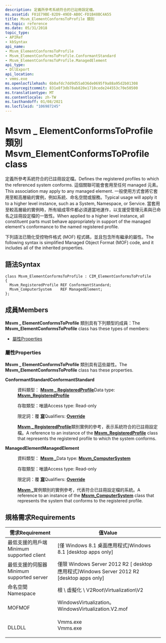 ```yaml
---
description: 定義所參考系統符合的已註冊設定檔。
ms.assetid: F01E79BE-82D9-49E0-AB0C-FD1B48BC4A55
title: Msvm_ElementConformsToProfile 類別
ms.topic: reference
ms.date: 05/31/2018
topic_type:
- APIRef
- kbSyntax
api_name:
- Msvm_ElementConformsToProfile
- Msvm_ElementConformsToProfile.ConformantStandard
- Msvm_ElementConformsToProfile.ManagedElement
api_type:
- DllExport
api_location:
- vmms.exe
ms.openlocfilehash: 6b0afdc7dd9d55a036de0695f9a88a95d2b01308
ms.sourcegitcommit: 831e8f3db78ab820e1710cede244553c70e50500
ms.translationtype: MT
ms.contentlocale: zh-TW
ms.lasthandoff: 01/08/2021
ms.locfileid: "106987245"
---
```

# <a name="msvm_elementconformstoprofile-class"></a><span data-ttu-id="580f6-103">Msvm \_ ElementConformsToProfile 類別</span><span class="sxs-lookup"><span data-stu-id="580f6-103">Msvm\_ElementConformsToProfile class</span></span>

<span data-ttu-id="580f6-104">定義所參考系統符合的已註冊設定檔。</span><span class="sxs-lookup"><span data-stu-id="580f6-104">Defines the registered profiles to which the referenced system conforms.</span></span> <span data-ttu-id="580f6-105">這個關聯可能會套用至任何 managed 元素。</span><span class="sxs-lookup"><span data-stu-id="580f6-105">This association may apply to any managed element.</span></span> <span data-ttu-id="580f6-106">一般使用方式會將它套用至較高層級的實例，例如系統、命名空間或服務。</span><span class="sxs-lookup"><span data-stu-id="580f6-106">Typical usage will apply it to a higher level instance, such as a System, Namespace, or Service.</span></span> <span data-ttu-id="580f6-107">當套用至較高層級的實例時，所有組成零件都必須適當地運作，以支援受管理元素與已命名之註冊設定檔的一致性。</span><span class="sxs-lookup"><span data-stu-id="580f6-107">When applied to a higher level instance, all constituent parts must behave appropriately in support of the managed element's conformance to the named registered profile.</span></span>

<span data-ttu-id="580f6-108">下列語法已簡化受控物件格式 (MOF) 程式碼，並且包含所有繼承的屬性。</span><span class="sxs-lookup"><span data-stu-id="580f6-108">The following syntax is simplified Managed Object Format (MOF) code, and it includes all of the inherited properties.</span></span>

## <a name="syntax"></a><span data-ttu-id="580f6-109">語法</span><span class="sxs-lookup"><span data-stu-id="580f6-109">Syntax</span></span>

``` syntax
class Msvm_ElementConformsToProfile : CIM_ElementConformsToProfile
{
  Msvm_RegisteredProfile REF ConformantStandard;
  Msvm_ComputerSystem    REF ManagedElement;
};
```

## <a name="members"></a><span data-ttu-id="580f6-110">成員</span><span class="sxs-lookup"><span data-stu-id="580f6-110">Members</span></span>

<span data-ttu-id="580f6-111">**Msvm \_ ElementConformsToProfile** 類別具有下列類型的成員：</span><span class="sxs-lookup"><span data-stu-id="580f6-111">The **Msvm\_ElementConformsToProfile** class has these types of members:</span></span>

-   [<span data-ttu-id="580f6-112">屬性</span><span class="sxs-lookup"><span data-stu-id="580f6-112">Properties</span></span>](#properties)

### <a name="properties"></a><span data-ttu-id="580f6-113">屬性</span><span class="sxs-lookup"><span data-stu-id="580f6-113">Properties</span></span>

<span data-ttu-id="580f6-114">**Msvm \_ ElementConformsToProfile** 類別具有這些屬性。</span><span class="sxs-lookup"><span data-stu-id="580f6-114">The **Msvm\_ElementConformsToProfile** class has these properties.</span></span>

<dl> <dt>

<span data-ttu-id="580f6-115">**ConformantStandard**</span><span class="sxs-lookup"><span data-stu-id="580f6-115">**ConformantStandard**</span></span>
</dt> <dd> <dl> <dt>

<span data-ttu-id="580f6-116">資料類型： **[ **Msvm \_ RegisteredProfile**](msvm-registeredprofile.md)**</span><span class="sxs-lookup"><span data-stu-id="580f6-116">Data type: **[**Msvm\_RegisteredProfile**](msvm-registeredprofile.md)**</span></span>
</dt> <dt>

<span data-ttu-id="580f6-117">存取類型：唯讀</span><span class="sxs-lookup"><span data-stu-id="580f6-117">Access type: Read-only</span></span>
</dt> <dt>

<span data-ttu-id="580f6-118">限定詞：覆 [**寫**](/windows/desktop/WmiSdk/standard-qualifiers)</span><span class="sxs-lookup"><span data-stu-id="580f6-118">Qualifiers: [**Override**](/windows/desktop/WmiSdk/standard-qualifiers)</span></span>
</dt> </dl>

<span data-ttu-id="580f6-119">[**Msvm \_ RegisteredProfile**](msvm-registeredprofile.md)類別實例的參考，表示系統符合的已註冊設定檔。</span><span class="sxs-lookup"><span data-stu-id="580f6-119">A reference to an instance of the [**Msvm\_RegisteredProfile**](msvm-registeredprofile.md) class that represents the registered profile to which the system conforms.</span></span>

</dd> <dt>

<span data-ttu-id="580f6-120">**ManagedElement**</span><span class="sxs-lookup"><span data-stu-id="580f6-120">**ManagedElement**</span></span>
</dt> <dd> <dl> <dt>

<span data-ttu-id="580f6-121">資料類型： **[ **Msvm \_**](msvm-computersystem.md)**</span><span class="sxs-lookup"><span data-stu-id="580f6-121">Data type: **[**Msvm\_ComputerSystem**](msvm-computersystem.md)**</span></span>
</dt> <dt>

<span data-ttu-id="580f6-122">存取類型：唯讀</span><span class="sxs-lookup"><span data-stu-id="580f6-122">Access type: Read-only</span></span>
</dt> <dt>

<span data-ttu-id="580f6-123">限定詞：覆 [**寫**](/windows/desktop/WmiSdk/standard-qualifiers)</span><span class="sxs-lookup"><span data-stu-id="580f6-123">Qualifiers: [**Override**](/windows/desktop/WmiSdk/standard-qualifiers)</span></span>
</dt> </dl>

<span data-ttu-id="580f6-124">[**Msvm \_**](msvm-computersystem.md)實例類別的實例參考，代表符合已註冊設定檔的系統。</span><span class="sxs-lookup"><span data-stu-id="580f6-124">A reference to an instance of the [**Msvm\_ComputerSystem**](msvm-computersystem.md) class that represents the system that conforms to the registered profile.</span></span>

</dd> </dl>

## <a name="requirements"></a><span data-ttu-id="580f6-125">規格需求</span><span class="sxs-lookup"><span data-stu-id="580f6-125">Requirements</span></span>



| <span data-ttu-id="580f6-126">需求</span><span class="sxs-lookup"><span data-stu-id="580f6-126">Requirement</span></span> | <span data-ttu-id="580f6-127">值</span><span class="sxs-lookup"><span data-stu-id="580f6-127">Value</span></span> |
|-------------------------------------|---------------------------------------------------------------------------------------------------------|
| <span data-ttu-id="580f6-128">最低支援的用戶端</span><span class="sxs-lookup"><span data-stu-id="580f6-128">Minimum supported client</span></span><br/> | <span data-ttu-id="580f6-129">\[僅 Windows 8.1 桌面應用程式\]</span><span class="sxs-lookup"><span data-stu-id="580f6-129">Windows 8.1 \[desktop apps only\]</span></span><br/>                                                            |
| <span data-ttu-id="580f6-130">最低支援的伺服器</span><span class="sxs-lookup"><span data-stu-id="580f6-130">Minimum supported server</span></span><br/> | <span data-ttu-id="580f6-131">僅限 Windows Server 2012 R2 \[ desktop 應用程式\]</span><span class="sxs-lookup"><span data-stu-id="580f6-131">Windows Server 2012 R2 \[desktop apps only\]</span></span><br/>                                                 |
| <span data-ttu-id="580f6-132">命名空間</span><span class="sxs-lookup"><span data-stu-id="580f6-132">Namespace</span></span><br/>                | <span data-ttu-id="580f6-133">根 \\ 虛擬化 \\ V2</span><span class="sxs-lookup"><span data-stu-id="580f6-133">Root\\Virtualization\\V2</span></span><br/>                                                                     |
| <span data-ttu-id="580f6-134">MOF</span><span class="sxs-lookup"><span data-stu-id="580f6-134">MOF</span></span><br/>                      | <dl> <span data-ttu-id="580f6-135"><dt>WindowsVirtualization。</dt></span><span class="sxs-lookup"><span data-stu-id="580f6-135"><dt>WindowsVirtualization.V2.mof</dt></span></span> </dl> |
| <span data-ttu-id="580f6-136">DLL</span><span class="sxs-lookup"><span data-stu-id="580f6-136">DLL</span></span><br/>                      | <dl> <span data-ttu-id="580f6-137"><dt>Vmms.exe</dt></span><span class="sxs-lookup"><span data-stu-id="580f6-137"><dt>Vmms.exe</dt></span></span> </dl>                     |



 

